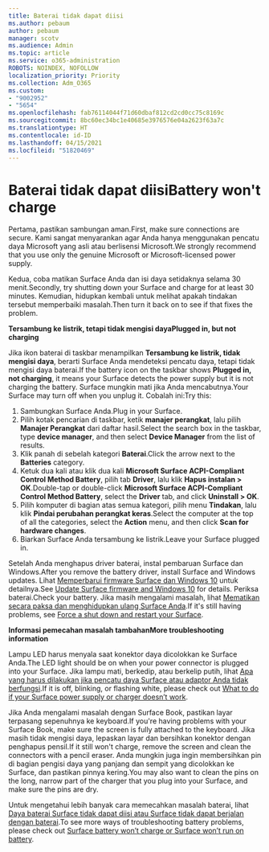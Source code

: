 ```yaml
---
title: Baterai tidak dapat diisi
ms.author: pebaum
author: pebaum
manager: scotv
ms.audience: Admin
ms.topic: article
ms.service: o365-administration
ROBOTS: NOINDEX, NOFOLLOW
localization_priority: Priority
ms.collection: Adm_O365
ms.custom:
- "9002952"
- "5654"
ms.openlocfilehash: fab76114044f71d60dbaf812cd2cd0cc75c8169c
ms.sourcegitcommit: 8bc60ec34bc1e40685e3976576e04a2623f63a7c
ms.translationtype: HT
ms.contentlocale: id-ID
ms.lasthandoff: 04/15/2021
ms.locfileid: "51820469"
---
```

# <a name="battery-wont-charge"></a><span data-ttu-id="321ce-102">Baterai tidak dapat diisi</span><span class="sxs-lookup"><span data-stu-id="321ce-102">Battery won't charge</span></span>

<span data-ttu-id="321ce-103">Pertama, pastikan sambungan aman.</span><span class="sxs-lookup"><span data-stu-id="321ce-103">First, make sure connections are secure.</span></span> <span data-ttu-id="321ce-104">Kami sangat menyarankan agar Anda hanya menggunakan pencatu daya Microsoft yang asli atau berlisensi Microsoft.</span><span class="sxs-lookup"><span data-stu-id="321ce-104">We strongly recommend that you use only the genuine Microsoft or Microsoft-licensed power supply.</span></span>

<span data-ttu-id="321ce-105">Kedua, coba matikan Surface Anda dan isi daya setidaknya selama 30 menit.</span><span class="sxs-lookup"><span data-stu-id="321ce-105">Secondly, try shutting down your Surface and charge for at least 30 minutes.</span></span> <span data-ttu-id="321ce-106">Kemudian, hidupkan kembali untuk melihat apakah tindakan tersebut memperbaiki masalah.</span><span class="sxs-lookup"><span data-stu-id="321ce-106">Then turn it back on to see if that fixes the problem.</span></span>

<span data-ttu-id="321ce-107">**Tersambung ke listrik, tetapi tidak mengisi daya**</span><span class="sxs-lookup"><span data-stu-id="321ce-107">**Plugged in, but not charging**</span></span>

<span data-ttu-id="321ce-108">Jika ikon baterai di taskbar menampilkan **Tersambung ke listrik, tidak mengisi daya**, berarti Surface Anda mendeteksi pencatu daya, tetapi tidak mengisi daya baterai.</span><span class="sxs-lookup"><span data-stu-id="321ce-108">If the battery icon on the taskbar shows **Plugged in, not charging**, it means your Surface detects the power supply but it is not charging the battery.</span></span> <span data-ttu-id="321ce-109">Surface mungkin mati jika Anda mencabutnya.</span><span class="sxs-lookup"><span data-stu-id="321ce-109">Your Surface may turn off when you unplug it.</span></span> <span data-ttu-id="321ce-110">Cobalah ini:</span><span class="sxs-lookup"><span data-stu-id="321ce-110">Try this:</span></span>

1. <span data-ttu-id="321ce-111">Sambungkan Surface Anda.</span><span class="sxs-lookup"><span data-stu-id="321ce-111">Plug in your Surface.</span></span>
2. <span data-ttu-id="321ce-112">Pilih kotak pencarian di taskbar, ketik **manajer perangkat**, lalu pilih **Manajer Perangkat** dari daftar hasil.</span><span class="sxs-lookup"><span data-stu-id="321ce-112">Select the search box in the taskbar, type **device manager**, and then select **Device Manager** from the list of results.</span></span>
3. <span data-ttu-id="321ce-113">Klik panah di sebelah kategori **Baterai**.</span><span class="sxs-lookup"><span data-stu-id="321ce-113">Click the arrow next to the **Batteries** category.</span></span>
4. <span data-ttu-id="321ce-114">Ketuk dua kali atau klik dua kali **Microsoft Surface ACPI-Compliant Control Method Battery**, pilih tab **Driver**, lalu klik **Hapus instalan > OK**.</span><span class="sxs-lookup"><span data-stu-id="321ce-114">Double-tap or double-click **Microsoft Surface ACPI-Compliant Control Method Battery**, select the **Driver** tab, and click **Uninstall > OK**.</span></span>
5. <span data-ttu-id="321ce-115">Pilih komputer di bagian atas semua kategori, pilih menu **Tindakan**, lalu klik **Pindai perubahan perangkat keras**.</span><span class="sxs-lookup"><span data-stu-id="321ce-115">Select the computer at the top of all the categories, select the **Action** menu, and then click **Scan for hardware changes**.</span></span>
6. <span data-ttu-id="321ce-116">Biarkan Surface Anda tersambung ke listrik.</span><span class="sxs-lookup"><span data-stu-id="321ce-116">Leave your Surface plugged in.</span></span>

<span data-ttu-id="321ce-117">Setelah Anda menghapus driver baterai, instal pembaruan Surface dan Windows.</span><span class="sxs-lookup"><span data-stu-id="321ce-117">After you remove the battery driver, install Surface and Windows updates.</span></span> <span data-ttu-id="321ce-118">Lihat [Memperbarui firmware Surface dan Windows 10](https://support.microsoft.com/help/4023505) untuk detailnya.</span><span class="sxs-lookup"><span data-stu-id="321ce-118">See [Update Surface firmware and Windows 10](https://support.microsoft.com/help/4023505) for details.</span></span> <span data-ttu-id="321ce-119">Periksa baterai.</span><span class="sxs-lookup"><span data-stu-id="321ce-119">Check your battery.</span></span> <span data-ttu-id="321ce-120">Jika masih mengalami masalah, lihat [Mematikan secara paksa dan menghidupkan ulang Surface Anda](https://support.microsoft.com/help/4036280/surface-force-a-shut-down-and-restart-your-surface).</span><span class="sxs-lookup"><span data-stu-id="321ce-120">If it's still having problems, see [Force a shut down and restart your Surface](https://support.microsoft.com/help/4036280/surface-force-a-shut-down-and-restart-your-surface).</span></span>

<span data-ttu-id="321ce-121">**Informasi pemecahan masalah tambahan**</span><span class="sxs-lookup"><span data-stu-id="321ce-121">**More troubleshooting information**</span></span>

<span data-ttu-id="321ce-122">Lampu LED harus menyala saat konektor daya dicolokkan ke Surface Anda.</span><span class="sxs-lookup"><span data-stu-id="321ce-122">The LED light should be on when your power connector is plugged into your Surface.</span></span> <span data-ttu-id="321ce-123">Jika lampu mati, berkedip, atau berkelip putih, lihat [Apa yang harus dilakukan jika pencatu daya Surface atau adaptor Anda tidak berfungsi](https://support.microsoft.com/help/4484763/surface-fix-issues-with-your-power-supply).</span><span class="sxs-lookup"><span data-stu-id="321ce-123">If it is off, blinking, or flashing white, please check out [What to do if your Surface power supply or charger doesn’t work](https://support.microsoft.com/help/4484763/surface-fix-issues-with-your-power-supply).</span></span> 

<span data-ttu-id="321ce-124">Jika Anda mengalami masalah dengan Surface Book, pastikan layar terpasang sepenuhnya ke keyboard.</span><span class="sxs-lookup"><span data-stu-id="321ce-124">If you're having problems with your Surface Book, make sure the screen is fully attached to the keyboard.</span></span> <span data-ttu-id="321ce-125">Jika masih tidak mengisi daya, lepaskan layar dan bersihkan konektor dengan penghapus pensil.</span><span class="sxs-lookup"><span data-stu-id="321ce-125">If it still won't charge, remove the screen and clean the connectors with a pencil eraser.</span></span> <span data-ttu-id="321ce-126">Anda mungkin juga ingin membersihkan pin di bagian pengisi daya yang panjang dan sempit yang dicolokkan ke Surface, dan pastikan pinnya kering.</span><span class="sxs-lookup"><span data-stu-id="321ce-126">You may also want to clean the pins on the long, narrow part of the charger that you plug into your Surface, and make sure the pins are dry.</span></span>

<span data-ttu-id="321ce-127">Untuk mengetahui lebih banyak cara memecahkan masalah baterai, lihat [Daya baterai Surface tidak dapat diisi atau Surface tidak dapat berjalan dengan baterai](https://support.microsoft.com/help/4023536/surface-surface-battery-wont-charge).</span><span class="sxs-lookup"><span data-stu-id="321ce-127">To see more ways of troubleshooting battery problems, please check out [Surface battery won’t charge or Surface won’t run on battery](https://support.microsoft.com/help/4023536/surface-surface-battery-wont-charge).</span></span>
